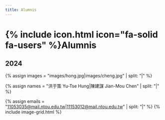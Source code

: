 ```yaml
---
title: Alumnis
---
```

# {% include icon.html icon="fa-solid fa-users" %}Alumnis
## 2024
{% assign images = "images/hong.jpg|images/cheng.jpg" | split: "|" %}

{% assign names = "洪于策 Yu-Tse Hung|陳建謀 Jian-Mou Chen" | split: "|" %}

{% assign emails = "11053035@mail.ntou.edu.tw|11153012@mail.ntou.edu.tw" | split: "|" %}
{% include image-grid.html %}

<!-- {% capture content %}


{% endcapture %}

{% include grid.html style="square" content=content %} -->
